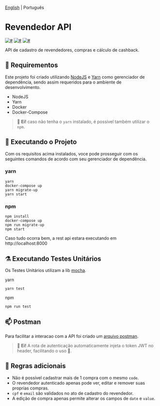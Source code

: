 [English](README.md) | Português

# Revendedor API

[![#](https://img.shields.io/badge/NodeJS-14.17.3-blue.svg)]()
[![#](https://img.shields.io/badge/Express-4.17.1-blueviolet.svg)]()
[![#](https://img.shields.io/badge/MariaDB-10.6.3-purple.svg)]()

API de cadastro de revendedores, compras e cálculo de cashback.

## 🔌 Requirementos

Este projeto foi criado utilizando [NodeJS](https://nodejs.org/) e [Yarn](https://yarnpkg.com/) como gerenciador de dependência, sendo assim requeridos para o ambiente de desenvolvimento.

- NodeJS
- Yarn
- Docker
- Docker-Compose

> 📢 **Ei!** caso não tenha o `yarn` instalado, é possível também utilizar o `npm`. 

## 🚀 Executando o Projeto

Com os requisitos acima instalados, voce pode prosseguir com os seguintes comandos de acordo com seu gerenciador de dependência.

### yarn

```shell
yarn
docker-compose up
yarn migrate-up
yarn start
```

### npm

```shell
npm install
docker-compose up
npm run migrate-up
npm start
```

Caso tudo ocorra bem, a rest api estara executando em http://localhost:8000

## ⚗️ Executando Testes Unitários

Os Testes Unitários utilizam a lib [mocha](https://mochajs.org/).

yarn

```shell
yarn test
```

npm

```shell
npm run test
```

## 📫 Postman 

Para facilitar a interacao com a API foi criado um [arquivo postman](Reseller_API.postman_collection.json).

> 📢 **Ei!** A rota de autenticação automaticamente injeta o token JWT no header, facilitando o uso 🍻.

## 🛑 Regras adicionais

- Não é possível cadastrar mais de 1 compra com o mesmo `code`.
- O revendedor autenticado apenas pode ver, editar e remover suas proprias compras.
- `cpf` e `email` são validados no ato de cadastro do revendedor.
- A edição de compra apenas permite alterar os campos de `date` e `value`.
